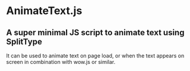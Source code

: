# AnimateText.js

## A super minimal JS script to animate text using SplitType

It can be used to animate text on page load, or when the text appears on screen in combination with wow.js or similar.

